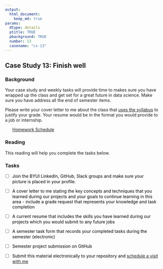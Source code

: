 ```yaml
---
output:  
  html_document:  
    keep_md: true  
params:
  dtype: details
  ptitle: TRUE
  pbackground: TRUE
  number: 13
  casename: "cs-13"
---
```







## Case Study 13: Finish well 
### Background 

Your case study and weekly tasks will provide time to makes sure you have wrapped up the class and get set for a great future in data science. Make sure you have address all the end of semester items.

Please write your cover letter to me about the class that [uses the syllabus](syllabus.html) to justify your grade. Your resume would be in the format you would provide to a job or internship.

 * [Homework Schedule](../homework_schedule.html)






### Reading

This reading will help you complete the tasks below.




### Tasks


<style>
ul {
   color: black;
   list-style-type: none;
   list-style-position: outside;

}

</style>


* [ ] Join the BYUI LinkedIn, GitHub, Slack groups and make sure your picture is placed in your profile.
* [ ] A cover letter to me stating the key concepts and techniques that you learned during our projects and your goals to continue learning in this area - include a grade request that represents your knowledge and task completion
* [ ] A current resume that includes the skills you have learned during our projects which you would submit to any future jobs
* [ ] A semester task form that records your completed tasks during the semester (electronic)
* [ ] Semester project submission on GitHub
* [ ] Submit this material electronically to your repository and [schedule a visit with me](https://byuistats.github.io/M335/visitme.html)









